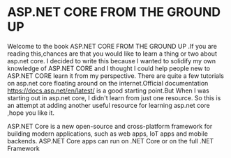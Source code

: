 # ASP.NET CORE FROM THE GROUND UP

Welcome to the book ASP.NET CORE FROM THE GROUND UP .If you are reading this,chances are that you would like to learn a thing or two about asp.net core. I decided to write this because I wanted to solidify my own knowledge of ASP.NET CORE and I thought I could help people new to ASP.NET CORE learn it from my perspective. There are quite a few tutorials on asp.net core floating around on the internet.Official documentation [https:\/\/docs.asp.net\/en\/latest\/](https://docs.asp.net/en/latest/) is a good starting point.But When I was starting out in asp.net core, I didn't learn from just one resource. So this is an attempt at adding another useful resource for learning asp.net core ,hope you like it.



ASP.NET Core is a new open-source and cross-platform framework for building modern  applications, such as web apps, IoT apps and mobile backends.  ASP.NET Core apps can run on .NET Core or on the full .NET Framework 

